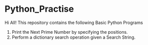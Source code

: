 # Python_Practise
Hi All!
This repository contains the following Basic Python Programs
1. Print the Next Prime Number by specifying the positions.
2. Perform a dictionary search operation given a Search String. 

